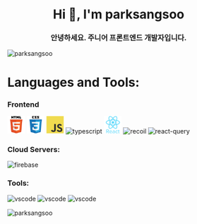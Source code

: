 <h1 align="center">Hi 👋, I'm parksangsoo</h1>
<h3 align="center">안녕하세요. 주니어 프론트엔드 개발자입니다.</h3>

<p align="left"> <img src="https://komarev.com/ghpvc/?username=parksangsoo&label=Profile%20views&color=0e75b6&style=flat" alt="parksangsoo" /> </p>

<h1 align="left">Languages and Tools:</h1>
<h3 align="left">Frontend</h3>
<p align="left"> 
 <img src="https://raw.githubusercontent.com/devicons/devicon/master/icons/html5/html5-original-wordmark.svg" alt="html5" width="40" height="40"/>
 <img src="https://raw.githubusercontent.com/devicons/devicon/master/icons/css3/css3-original-wordmark.svg" alt="css3" width="40" height="40"/>
<img src="https://raw.githubusercontent.com/devicons/devicon/master/icons/javascript/javascript-original.svg" alt="javascript" width="40" height="40"/>
<img src="https://github.com/parksangsoo/parksangsoo/assets/37687621/4d674878-f694-457a-93f4-ec57a2f6d0ec" alt="typescript" width="40" height="40"/>
<img src="https://raw.githubusercontent.com/devicons/devicon/master/icons/react/react-original-wordmark.svg" alt="react" width="40" height="40"/>
<img src="https://github.com/parksangsoo/parksangsoo/assets/37687621/fc5021c5-ef86-4832-97cc-f98d26adee40" alt="recoil" width="40" height="40"/>
<img src="https://github.com/parksangsoo/parksangsoo/assets/37687621/1dae2960-e679-4f66-9c54-1e8e45b75a4d" alt="react-query" width="40" height="40"/>
  
<h3 align="left">Cloud Servers:</h3>
<img src="https://www.vectorlogo.zone/logos/firebase/firebase-icon.svg" alt="firebase" width="40" height="40"/>

<h3 align="left">Tools:</h3>
<img src="https://github.com/parksangsoo/parksangsoo/assets/37687621/a75b5dda-bce8-4b22-b726-612e33051018" alt="vscode" width="40" height="40"/>
<img src="https://github.com/parksangsoo/parksangsoo/assets/37687621/008e023d-e226-4f65-a077-8d3c142bb2ea" alt="vscode" width="40" height="40"/>
<img src="https://github.com/parksangsoo/parksangsoo/assets/37687621/6cad1791-addf-44ae-b18d-726ec008fee6" alt="vscode" width="40" height="40"/>


</p>
<p><img align="center" src="https://github-readme-stats.vercel.app/api/top-langs?username=parksangsoo&show_icons=true&locale=en&layout=compact" alt="parksangsoo" /></p>






